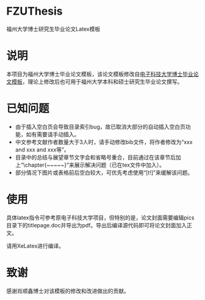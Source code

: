 # FZUThesis
福州大学博士研究生毕业论文Latex模板

# 说明
本项目为福州大学博士毕业论文模板，该论文模板修改自[电子科技大学博士毕业论文模板](https://github.com/bdebye/thesisuestc)，理论上修改后也可用于福州大学本科和硕士研究生毕业论文撰写。

# 已知问题
- 由于插入空白页会导致目录索引bug，故已取消大部分的自动插入空白页功能，如有需要请手动插入。
- 中文参考文献作者数量大于3人时，请手动修改bib文件，将作者修改为“xxx and xxx and xxx等”。
- 目录中的总结与展望章节文字会和省略号重合，目前通过在该章节后加上“\chapter{~~~~~}”来展示解决问题（已在tex文件中加入）。
- 部分情况下图片或表格前后空白较大，可优先考虑使用“[t!]”来缓解该问题。

# 使用
具体latex指令可参考原电子科技大学项目，但特别的是，论文封面需要编辑pics目录下的titlepage.doc并导出为pdf。导出后编译源代码即可将论文封面加入正文。

请用XeLatex进行编译。

# 致谢
感谢肖顺鑫博士对该模板的修改和改进做出的贡献。
